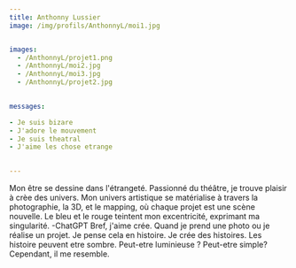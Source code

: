 ```yaml
---
title: Anthonny Lussier
image: /img/profils/AnthonnyL/moi1.jpg


images:
  - /AnthonnyL/projet1.png
  - /AnthonnyL/moi2.jpg
  - /AnthonnyL/moi3.jpg
  - /AnthonnyL/projet2.jpg
  

messages:

- Je suis bizare
- J'adore le mouvement
- Je suis theatral 
- J'aime les chose etrange
  

---
```

Mon être se dessine dans l'étrangeté. Passionné du théâtre, je trouve plaisir à crèe des univers. Mon univers artistique se matérialise à travers la photographie, la 3D, et le mapping, où chaque projet est une scène nouvelle. Le bleu et le rouge teintent mon excentricité, exprimant ma singularité. -ChatGPT
Bref, j'aime crée. Quand je prend une photo ou je réalise un projet. Je pense cela en histoire. Je crée des histoires. Les histoire peuvent etre sombre. Peut-etre luminieuse ? Peut-etre simple? Cependant, il me resemble.
